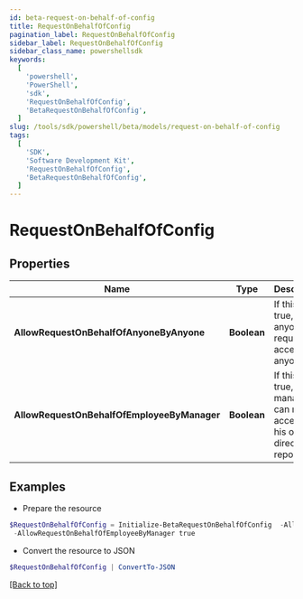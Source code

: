 ```yaml
---
id: beta-request-on-behalf-of-config
title: RequestOnBehalfOfConfig
pagination_label: RequestOnBehalfOfConfig
sidebar_label: RequestOnBehalfOfConfig
sidebar_class_name: powershellsdk
keywords:
  [
    'powershell',
    'PowerShell',
    'sdk',
    'RequestOnBehalfOfConfig',
    'BetaRequestOnBehalfOfConfig',
  ]
slug: /tools/sdk/powershell/beta/models/request-on-behalf-of-config
tags:
  [
    'SDK',
    'Software Development Kit',
    'RequestOnBehalfOfConfig',
    'BetaRequestOnBehalfOfConfig',
  ]
---
```


# RequestOnBehalfOfConfig

## Properties

| Name | Type | Description | Notes |
| --- | --- | --- | --- |
| **AllowRequestOnBehalfOfAnyoneByAnyone** | **Boolean** | If this is true, anyone can request access for anyone. | [optional] [default to $false] |
| **AllowRequestOnBehalfOfEmployeeByManager** | **Boolean** | If this is true, a manager can request access for his or her direct reports. | [optional] [default to $false] |

## Examples

- Prepare the resource

```powershell
$RequestOnBehalfOfConfig = Initialize-BetaRequestOnBehalfOfConfig  -AllowRequestOnBehalfOfAnyoneByAnyone true `
 -AllowRequestOnBehalfOfEmployeeByManager true
```

- Convert the resource to JSON

```powershell
$RequestOnBehalfOfConfig | ConvertTo-JSON
```

[[Back to top]](#)
